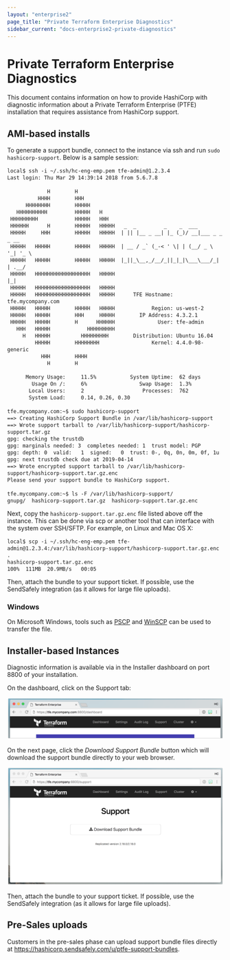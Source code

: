 ```yaml
---
layout: "enterprise2"
page_title: "Private Terraform Enterprise Diagnostics"
sidebar_current: "docs-enterprise2-private-diagnostics"
---
```


# Private Terraform Enterprise Diagnostics

This document contains information on how to provide HashiCorp with diagnostic information about a Private Terraform Enterprise (PTFE)
installation that requires assistance from HashiCorp support.

## AMI-based installs

To generate a support bundle, connect to the instance via ssh and run `sudo hashicorp-support`. Below is a sample session:

```
local$ ssh -i ~/.ssh/hc-eng-emp.pem tfe-admin@1.2.3.4
Last login: Thu Mar 29 14:39:14 2018 from 5.6.7.8

             H        H
          HHHH        HHH
      HHHHHHHH        HHHHH
   HHHHHHHHHH         HHHHH   H
 HHHHHHHHH            HHHHH   HHH
 HHHHHH      H        HHHHH   HHHHH   _  _         _    _  ___
 HHHHH     HHH        HHHHH   HHHHH  | || |__ _ __| |_ (_)/ __|___ _ _ _ __
 HHHHH   HHHHH        HHHHH   HHHHH  | __ / _` (_-< ' \| | (__/ _ \ '_| '_ \
 HHHHH   HHHHH        HHHHH   HHHHH  |_||_\__,_/__/_||_|_|\___\___/_| | .__/
 HHHHH   HHHHHHHHHHHHHHHHHH   HHHHH                                   |_|
 HHHHH   HHHHHHHHHHHHHHHHHH   HHHHH
 HHHHH   HHHHHHHHHHHHHHHHHH   HHHHH      TFE Hostname: tfe.mycompany.com
 HHHHH   HHHHH        HHHHH   HHHHH            Region: us-west-2
 HHHHH   HHHHH        HHH     HHHHH        IP Address: 4.3.2.1
 HHHHH   HHHHH        H      HHHHHH              User: tfe-admin
   HHH   HHHHH            HHHHHHHHH
     H   HHHHH          HHHHHHHHH        Distribution: Ubuntu 16.04
         HHHHH        HHHHHHHH                 Kernel: 4.4.0-98-generic
           HHH        HHHH
             H        H

      Memory Usage:     11.5%           System Uptime:  62 days
        Usage On /:     6%                 Swap Usage:  1.3%
       Local Users:     2                   Processes:  762
       System Load:     0.14, 0.26, 0.30

tfe.mycompany.com:~$ sudo hashicorp-support
==> Creating HashiCorp Support Bundle in /var/lib/hashicorp-support
==> Wrote support tarball to /var/lib/hashicorp-support/hashicorp-support.tar.gz
gpg: checking the trustdb
gpg: marginals needed: 3  completes needed: 1  trust model: PGP
gpg: depth: 0  valid:   1  signed:   0  trust: 0-, 0q, 0n, 0m, 0f, 1u
gpg: next trustdb check due at 2019-04-14
==> Wrote encrypted support tarball to /var/lib/hashicorp-support/hashicorp-support.tar.gz.enc
Please send your support bundle to HashiCorp support.

tfe.mycompany.com:~$ ls -F /var/lib/hashicorp-support/
gnupg/  hashicorp-support.tar.gz  hashicorp-support.tar.gz.enc
```

Next, copy the `hashicorp-support.tar.gz.enc` file listed above off the instance. This
can be done via scp or another tool that can interface with the system over SSH/SFTP. For example, on Linux and Mac OS X:

```
local$ scp -i ~/.ssh/hc-eng-emp.pem tfe-admin@1.2.3.4:/var/lib/hashicorp-support/hashicorp-support.tar.gz.enc .
hashicorp-support.tar.gz.enc                                                      100%  111MB  20.9MB/s   00:05
```

Then, attach the bundle to your support ticket. If possible, use the SendSafely integration (as it allows for large file uploads).

### Windows

On Microsoft Windows, tools such as [PSCP](https://www.ssh.com/ssh/putty/putty-manuals/0.68/Chapter5.html) and [WinSCP](https://winscp.net/eng/index.php) can be used to transfer the file.

## Installer-based Instances

Diagnostic information is available via in the Installer dashboard on port 8800 of your installation.

On the dashboard, click on the Support tab:

![PTFE Dashboard Top](./assets/ptfe-dashboard.png)

On the next page, click the _Download Support Bundle_ button which will download the support bundle directly to your web browser.

![PTFE Support](./assets/ptfe-support.png)

Then, attach the bundle to your support ticket. If possible, use the SendSafely integration (as it allows for large file uploads).

## Pre-Sales uploads

Customers in the pre-sales phase can upload support bundle files directly at https://hashicorp.sendsafely.com/u/ptfe-support-bundles.
